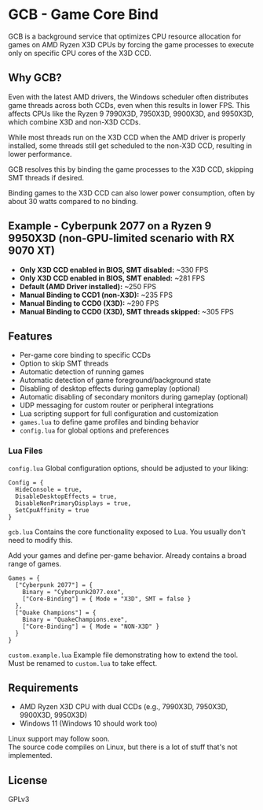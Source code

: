 
# GCB - Game Core Bind

GCB is a background service that optimizes CPU resource allocation for games on AMD Ryzen X3D CPUs by forcing the game processes to execute only on specific CPU cores of the X3D CCD.

## Why GCB?

Even with the latest AMD drivers, the Windows scheduler often distributes game threads across both CCDs, even when this results in lower FPS. This affects CPUs like the Ryzen 9 7990X3D, 7950X3D, 9900X3D, and 9950X3D, which combine X3D and non-X3D CCDs.

While most threads run on the X3D CCD when the AMD driver is properly installed, some threads still get scheduled to the non-X3D CCD, resulting in lower performance.

GCB resolves this by binding the game processes to the X3D CCD, skipping SMT threads if desired.

Binding games to the X3D CCD can also lower power consumption, often by about 30 watts compared to no binding.

## Example - Cyberpunk 2077 on a Ryzen 9 9950X3D (non-GPU-limited scenario with RX 9070 XT)

-   **Only X3D CCD enabled in BIOS, SMT disabled:** ~330 FPS
-   **Only X3D CCD enabled in BIOS, SMT enabled:** ~281 FPS
-   **Default (AMD Driver installed):** ~250 FPS
-   **Manual Binding to CCD1 (non-X3D):** ~235 FPS
-   **Manual Binding to CCD0 (X3D):** ~290 FPS
-   **Manual Binding to CCD0 (X3D), SMT threads skipped:** ~305 FPS
 
## Features

-   Per-game core binding to specific CCDs
-   Option to skip SMT threads
-   Automatic detection of running games
-   Automatic detection of game foreground/background state
-   Disabling of desktop effects during gameplay (optional)
-   Automatic disabling of secondary monitors during gameplay (optional)
-   UDP messaging for custom router or peripheral integrations
-   Lua scripting support for full configuration and customization
-   `games.lua` to define game profiles and binding behavior   
-   `config.lua` for global options and preferences
    
### Lua Files

`config.lua` Global configuration options, should be adjusted to your liking:

```
Config = {
  HideConsole = true,
  DisableDesktopEffects = true,
  DisableNonPrimaryDisplays = true,
  SetCpuAffinity = true
}
```

`gcb.lua` Contains the core functionality exposed to Lua. You usually don't need to modify this.

Add your games and define per-game behavior. Already contains a broad range of games.

```
Games = {
  ["Cyberpunk 2077"] = {
    Binary = "Cyberpunk2077.exe",
    ["Core-Binding"] = { Mode = "X3D", SMT = false }
  },
  ["Quake Champions"] = {
    Binary = "QuakeChampions.exe",
    ["Core-Binding"] = { Mode = "NON-X3D" }
  }
}
```

`custom.example.lua` Example file demonstrating how to extend the tool. Must be renamed to `custom.lua` to take effect.

## Requirements

-   AMD Ryzen X3D CPU with dual CCDs (e.g., 7990X3D, 7950X3D, 9900X3D, 9950X3D)
-   Windows 11 (Windows 10 should work too)  

Linux support may follow soon.  
The source code compiles on Linux, but there is a lot of stuff that's not implemented.

## License

GPLv3
